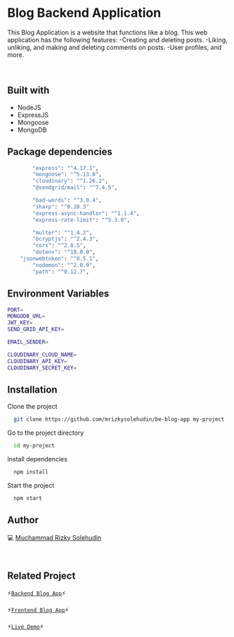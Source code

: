 # Blog Backend Application

This Blog Application is a website that functions like a blog. This web application has the following features:
-Creating and deleting posts.
-Liking, unliking, and making and deleting comments on posts.
-User profiles, and more.

<br />

## Built with

- NodeJS
- ExpressJS
- Mongoose
- MongoDB

## Package dependencies

```bash
		"express": "^4.17.1",
		"mongoose": "^5.13.0",
		"cloudinary": "^1.26.2",
		"@sendgrid/mail": "^7.4.5",

		"bad-words": "^3.0.4",
		"sharp": "^0.28.3"
		"express-async-handler": "^1.1.4",
		"express-rate-limit": "^5.3.0",

		"multer": "^1.4.2",
		"bcryptjs": "^2.4.3",
		"cors": "^2.8.5",
		"dotenv": "^10.0.0",
    "jsonwebtoken": "^8.5.1",
		"nodemon": "^2.0.9",
		"path": "^0.12.7",
```

## Environment Variables

```bash
PORT=
MONGODB_URL=
JWT_KEY=
SEND_GRID_API_KEY=

EMAIL_SENDER=

CLOUDINARY_CLOUD_NAME=
CLOUDINARY_API_KEY=
CLOUDINARY_SECRET_KEY=
```

## Installation

Clone the project

```bash
  git clone https://github.com/mrizkysolehudin/be-blog-app my-project
```

Go to the project directory

```bash
  cd my-project
```

Install dependencies

```bash
  npm install
```

Start the project

```bash
  npm start
```

## Author

💻 [Muchammad Rizky Solehudin](https://github.com/mrizkysolehudin)

<br />

## Related Project

⚡[`Backend Blog App`](https://github.com/mrizkysolehudin/be-blog-app)⚡

⚡[`Frontend Blog App`](https://github.com/mrizkysolehudin/fe-blog-app)⚡

⚡[`Live Demo`](https://fe-blog-app.vercel.app)⚡
